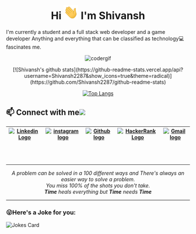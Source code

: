 <h1 align="center">Hi <img src="https://raw.githubusercontent.com/ABSphreak/ABSphreak/master/gifs/Hi.gif" width="40px"/> I'm Shivansh</h1>


I'm currently a student and a full stack web developer and a game developer
Anything and everything that can be classified as technology💻 fascinates me.


 <p align="center"> <img src="https://github.com/tusharnankani/tusharnankani/blob/master/Assets/coder.gif" alt="codergif" /> </p>

<div align="center">
[![Shivansh's github stats](https://github-readme-stats.vercel.app/api?username=Shivansh2287&show_icons=true&theme=radical)](https://github.com/Shivansh2287/github-readme-stats)

[![Top Langs](https://github-readme-stats.vercel.app/api/top-langs/?username=Shivansh2287&layout=compact)](https://github.com/Shivansh2287/github-readme-stats)
</div>
<h2>
📫 Connect with me<img src="https://github.com/tusharnankani/tusharnankani/blob/master/Assets/Handshake.gif" height="32px">
</h2>

| [<img src="https://github.com/tusharnankani/tusharnankani/blob/master/Assets/Linkedin.svg" alt="Linkedin Logo" width="32">](https://in.linkedin.com/in/shivansh-srivastava-b52a49192) |  [<img src="https://github.com/tusharnankani/tusharnankani/blob/master/Assets/Instagram.svg" alt="instagram logo" width="32">](https://www.instagram.com/shivanshrocks21/)| [<img src="https://cdn.svgporn.com/logos/github-icon.svg" alt="Github logo" width="34">](https://github.com/Shivansh2287) | [<img src="https://github.com/tusharnankani/tusharnankani/blob/master/Assets/HackerRank.svg" alt="HackerRank Logo" width="30">](https://www.hackerrank.com/shivansh_srivas1) | [<img src="https://github.com/tusharnankani/tusharnankani/blob/master/Assets/Gmail.svg" alt="Gmail logo" height="32">](mailto:shivansh211299@gmail.com)
|:---:|:---:|:---:|:---:|:---:|

<br>
<br>

--- 

<p align="center">
   <i>A problem can be solved in a 100 different ways and There's always an easier way to solve a problem.</i>
   <br>
   <i>You miss 100% of the shots you don't take.</i>
   <br>
   <i><strong>Time</strong> heals everything but <strong>Time</strong> needs <strong>Time</strong></i>
</p>       

---

### 😜Here's a Joke for you:
<img src="https://readme-jokes.vercel.app/api" alt="Jokes Card" />

